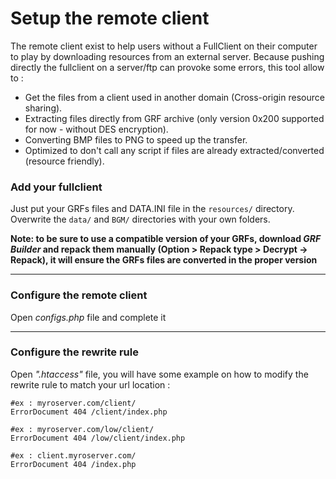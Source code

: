 Setup the remote client
=======================

The remote client exist to help users without a FullClient on their computer to play by downloading resources from an external server.
Because pushing directly the fullclient on a server/ftp can provoke some errors, this tool allow to :

 - Get the files from a client used in another domain (Cross-origin resource sharing).
 - Extracting files directly from GRF archive (only version 0x200 supported for now - without DES encryption).
 - Converting BMP files to PNG to speed up the transfer.
 - Optimized to don't call any script if files are already extracted/converted (resource friendly).

### Add your fullclient

Just put your GRFs files and DATA.INI file in the `resources/` directory.
Overwrite the `data/` and `BGM/` directories with your own folders.

**Note: to be sure to use a compatible version of your GRFs, download *GRF Builder* and repack them manually (Option > Repack type > Decrypt -> Repack), it will ensure the GRFs files are converted in the proper version**

-----------------

### Configure the remote client

Open *configs.php* file and complete it

----------------

### Configure the rewrite rule

Open *".htaccess"* file, you will have some example on how to modify the rewrite rule to match your url location :

    #ex : myroserver.com/client/
    ErrorDocument 404 /client/index.php

    #ex : myroserver.com/low/client/
    ErrorDocument 404 /low/client/index.php

    #ex : client.myroserver.com/
    ErrorDocument 404 /index.php